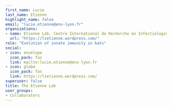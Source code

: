 ```yaml
---
first_name: Lucie
last_name: Etienne
highlight_name: false
email: "lucie.etienne@ens-lyon.fr"
organizations:
- name: Etienne Lab, Centre International de Recherche en Infectiologie (CIRI), ENS Lyon
  url: "https://lsetienne.wordpress.com/"
role: "Evolution of innate immunity in bats"
social:
- icon: envelope
  icon_pack: fas
  link: mailto:lucie.etienne@ens-lyon.fr
- icon: globe
  icon_pack: fas
  link: https://lsetienne.wordpress.com/
superuser: false
title: The Etienne Lab
user_groups:
- Collaborators
---
```

